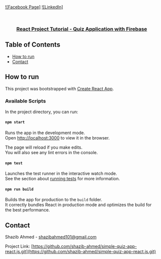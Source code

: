 [![Facebook Page]][facebook-url]
[![LinkedIn]][linkedin-url]

<!-- PROJECT Title -->
<br />
<p align="center">
  <h3 align="center"><a href="https://github.com/shazib-ahmed/simple-quiz-app-react.js.git">React Project Tutorial - Quiz Application with Firebase</a></h3>

<!-- TABLE OF CONTENTS -->

## Table of Contents

- [How to run](#how-to-run)
- [Contact](#contact)

<!-- HOW TO RUN -->

## How to run

This project was bootstrapped with [Create React App](https://github.com/facebook/create-react-app).

### Available Scripts

In the project directory, you can run:

#### `npm start`

Runs the app in the development mode.\
Open [http://localhost:3000](http://localhost:3000) to view it in the browser.

The page will reload if you make edits.\
You will also see any lint errors in the console.

#### `npm test`

Launches the test runner in the interactive watch mode.\
See the section about [running tests](https://facebook.github.io/create-react-app/docs/running-tests) for more information.

#### `npm run build`

Builds the app for production to the `build` folder.\
It correctly bundles React in production mode and optimizes the build for the best performance.

<!-- CONTACT -->

## Contact

Shazib Ahmed - [shazibahmed101@gmail.com](mailto:shazibahmed101@gmail.com)

Project Link: [https://github.com/shazib-ahmed/simple-quiz-app-react.js.git](https://github.com/shazib-ahmed/simple-quiz-app-react.js.git)

<!-- MARKDOWN LINKS & IMAGES -->
[facebook-url]: https://www.facebook.com/shazibahmed.rq
[linkedin-url]: https://www.linkedin.com/in/shazibahmedrq
